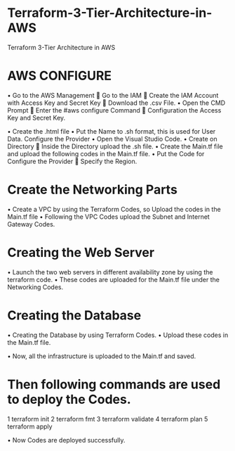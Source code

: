 # Terraform-3-Tier-Architecture-in-AWS
Terraform 3-Tier Architecture in AWS


# AWS CONFIGURE
•	Go to the AWS Management
 Go to the IAM
 Create the IAM Account with Access Key and Secret Key 
 Download the .csv File.
•	Open the CMD Prompt 
 Enter the #aws configure Command
 Configuration the Access Key and Secret Key.
 
•	Create the .html file
•	Put the Name to .sh format, this is used for User Data.
Configure the Provider
•	Open the Visual Studio Code.
•	Create on Directory  Inside the Directory upload the .sh file.
•	Create the Main.tf file and upload the following codes in the Main.tf file.
•	Put the Code for Configure the Provider  Specify the Region.
 

# Create the Networking Parts
   •	Create a VPC by using the Terraform Codes, so Upload the codes in the Main.tf file
   •	Following the VPC Codes upload the Subnet and Internet Gateway Codes.
 
 
 
 
 
 

# Creating the Web Server
 •	Launch the two web servers in different availability zone by using the terraform code.
 •	These codes are uploaded for the Main.tf file under the Networking Codes.
 
 
 
 
 
 

# Creating the Database
•	Creating the Database by using Terraform Codes.
•	Upload these codes in the Main.tf file.
 
 

•	Now, all the infrastructure is uploaded to the Main.tf and saved.
 # Then following commands are used to deploy the Codes.
 1 terraform init
 2 terraform fmt
 3 terraform validate
 4 terraform plan
 5 terraform apply
 
 
 
 

•	Now Codes are deployed successfully.
 
 
 
 
 
 
 
 

 
